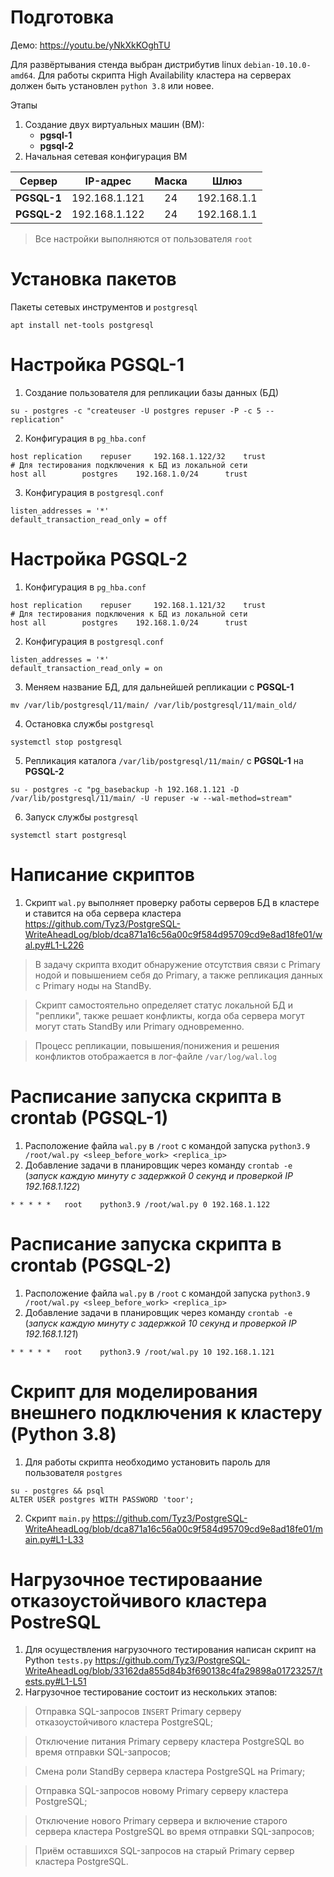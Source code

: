 # Подготовка
Демо: https://youtu.be/yNkXkKOghTU

Для развёртывания стенда выбран дистрибутив linux `debian-10.10.0-amd64`.
Для работы скрипта High Availability кластера на серверах должен быть установлен `python 3.8` или новее.

Этапы
1. Создание двух виртуальных машин (ВМ):
	* **pgsql-1** 
	* **pgsql-2**
2. Начальная сетевая конфигурация ВМ

| Сервер | IP-адрес | Маска | Шлюз |
| --- | :---: | :---: | :---: |
| **PGSQL-1**  | 192.168.1.121 | 24 | 192.168.1.1 |
| **PGSQL-2**  | 192.168.1.122 | 24 | 192.168.1.1 |

> Все настройки выполняются от пользователя `root`

# Установка пакетов
Пакеты сетевых инструментов и `postgresql`
```
apt install net-tools postgresql
```

# Настройка PGSQL-1
1. Создание пользователя для репликации базы данных (БД) 
```
su - postgres -с "createuser -U postgres repuser -P -c 5 --replication"
```
2. Конфигурация в `pg_hba.conf`
```
host replication	repuser		192.168.1.122/32	trust
# Для тестирования подключения к БД из локальной сети
host all		postgres	192.168.1.0/24		trust
```
3. Конфигурация в `postgresql.conf`
```
listen_addresses = '*'
default_transaction_read_only = off
```

# Настройка PGSQL-2
1. Конфигурация в `pg_hba.conf`
```
host replication	repuser		192.168.1.121/32	trust
# Для тестирования подключения к БД из локальной сети
host all		postgres	192.168.1.0/24 		trust
```
2. Конфигурация в `postgresql.conf`
```
listen_addresses = '*'
default_transaction_read_only = on
```
3. Меняем название БД, для дальнейшей репликации с **PGSQL-1**
```
mv /var/lib/postgresql/11/main/ /var/lib/postgresql/11/main_old/
```
4. Остановка службы `postgresql`
```
systemctl stop postgresql
```
5. Репликация каталога `/var/lib/postgresql/11/main/` с **PGSQL-1** на **PGSQL-2**
```
su - postgres -c "pg_basebackup -h 192.168.1.121 -D /var/lib/postgresql/11/main/ -U repuser -w --wal-method=stream"
```
6. Запуск службы `postgresql`
```
systemctl start postgresql
```

# Написание скриптов
1. Скрипт `wal.py` выполняет проверку работы серверов БД в кластере и ставится на оба сервера кластера
https://github.com/Tyz3/PostgreSQL-WriteAheadLog/blob/dca871a16c56a00c9f584d95709cd9e8ad18fe01/wal.py#L1-L226

> В задачу скрипта входит обнаружение отсутствия связи с Primary нодой и повышением себя до Primary, а также репликация данных с Primary ноды на  StandBy.

> Скрипт самостоятельно определяет статус локальной БД и "реплики", также решает конфликты, когда оба сервера могут могут стать StandBy или Primary одновременно.

> Процесс репликации, повышения/понижения и решения конфликтов отображается в лог-файле `/var/log/wal.log`
# Расписание запуска скрипта в crontab (PGSQL-1)
1. Расположение файла `wal.py` в `/root` с командой запуска `python3.9 /root/wal.py <sleep_before_work> <replica_ip>`
2. Добавление задачи в планировщик через команду `crontab -e` (_запуск каждую минуту с задержкой 0 секунд и проверкой IP 192.168.1.122_)
```
* * * * *	root	python3.9 /root/wal.py 0 192.168.1.122
```

# Расписание запуска скрипта в crontab (PGSQL-2)
1. Расположение файла `wal.py` в `/root` с командой запуска `python3.9 /root/wal.py <sleep_before_work> <replica_ip>`
2. Добавление задачи в планировщик через команду `crontab -e` (_запуск каждую минуту с задержкой 10 секунд и проверкой IP 192.168.1.121_)
```
* * * * *	root	python3.9 /root/wal.py 10 192.168.1.121
```

# Скрипт для моделирования внешнего подключения к кластеру (Python 3.8)
1. Для работы скрипта необходимо установить пароль для пользователя `postgres`
```
su - postgres && psql
ALTER USER postgres WITH PASSWORD 'toor';
```
2. Скрипт `main.py`
https://github.com/Tyz3/PostgreSQL-WriteAheadLog/blob/dca871a16c56a00c9f584d95709cd9e8ad18fe01/main.py#L1-L33


# Нагрузочное тестироваание отказоустойчивого кластера PostreSQL
1. Для осуществления нагрузочного тестирования написан скрипт на Python `tests.py`
https://github.com/Tyz3/PostgreSQL-WriteAheadLog/blob/33162da855d84b3f690138c4fa29898a01723257/tests.py#L1-L51
2. Нагрузочное тестирование состоит из нескольких этапов:
> Отправка SQL-запросов `INSERT` Primary серверу отказоустойчивого кластера PostgreSQL;

> Отключение питания Primary серверу кластера PostgreSQL во время отправки SQL-запросов;

> Смена роли StandBy сервера кластера PostgreSQL на Primary;

> Отправка SQL-запросов новому Primary серверу кластера PostgreSQL;

> Отключение нового Primary сервера и включение старого сервера кластера PostgreSQL во время отправки SQL-запросов;

> Приём оставшихся SQL-запросов на старый Primary сервер кластера PostgreSQL.

